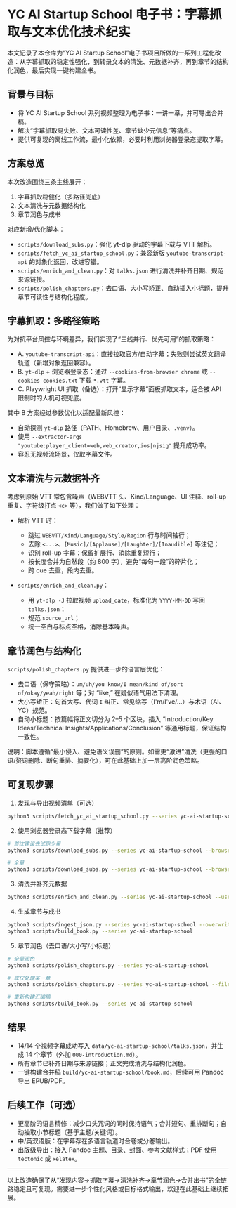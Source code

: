 # YC AI Startup School 电子书：字幕抓取与文本优化技术纪实

本文记录了本仓库为“YC AI Startup School”电子书项目所做的一系列工程化改造：从字幕抓取的稳定性强化，到转录文本的清洗、元数据补齐，再到章节的结构化润色，最后实现一键构建全书。

## 背景与目标

- 将 YC AI Startup School 系列视频整理为电子书：一讲一章，并可导出合并稿。
- 解决“字幕抓取易失败、文本可读性差、章节缺少元信息”等痛点。
- 提供可复现的离线工作流，最小化依赖，必要时利用浏览器登录态提取字幕。

## 方案总览

本次改造围绕三条主线展开：

1) 字幕抓取稳健化（多路径兜底）
2) 文本清洗与元数据结构化
3) 章节润色与成书

对应新增/优化脚本：

- `scripts/download_subs.py`：强化 yt-dlp 驱动的字幕下载与 VTT 解析。
- `scripts/fetch_yc_ai_startup_school.py`：兼容新版 `youtube-transcript-api` 的对象化返回，改进容错。
- `scripts/enrich_and_clean.py`：对 `talks.json` 进行清洗并补齐日期、规范来源链接。
- `scripts/polish_chapters.py`：去口语、大小写矫正、自动插入小标题，提升章节可读性与结构化程度。

## 字幕抓取：多路径策略

为对抗平台风控与环境差异，我们实现了“三线并行、优先可用”的抓取策略：

- A. `youtube-transcript-api`：直接拉取官方/自动字幕；失败则尝试英文翻译轨道（新增对象返回兼容）。
- B. `yt-dlp` + 浏览器登录态：通过 `--cookies-from-browser chrome` 或 `--cookies cookies.txt` 下载 `*.vtt` 字幕。
- C. Playwright UI 抓取（备选）：打开“显示字幕”面板抓取文本，适合被 API 限制时的人机可视兜底。

其中 B 方案经过参数优化以适配最新风控：

- 自动探测 `yt-dlp` 路径（PATH、Homebrew、用户目录、`.venv`）。
- 使用 `--extractor-args "youtube:player_client=web,web_creator,ios|njsig"` 提升成功率。
- 容忍无视频流场景，仅取字幕文件。

## 文本清洗与元数据补齐

考虑到原始 VTT 常包含噪声（WEBVTT 头、Kind/Language、UI 注释、roll-up 重复、字符级打点 `<c>` 等），我们做了如下处理：

- 解析 VTT 时：
  - 跳过 `WEBVTT/Kind/Language/Style/Region` 行与时间轴行；
  - 去除 `<...>`、`[Music]/[Applause]/[Laughter]/[Inaudible]` 等注记；
  - 识别 roll-up 字幕：保留扩展行、消除重复短行；
  - 按长度合并为自然段（约 800 字），避免“每句一段”的碎片化；
  - 跨 cue 去重，段内去重。

- `scripts/enrich_and_clean.py`：
  - 用 `yt-dlp -J` 拉取视频 `upload_date`，标准化为 `YYYY-MM-DD` 写回 `talks.json`；
  - 规范 `source_url`；
  - 统一空白与标点空格，消除基本噪声。

## 章节润色与结构化

`scripts/polish_chapters.py` 提供进一步的语言层优化：

- 去口语（保守策略）：`um/uh/you know/I mean/kind of/sort of/okay/yeah/right` 等；对 “like,” 在疑似语气用法下清理。
- 大小写矫正：句首大写、代词 `I` 纠正、常见缩写（I'm/I've/…）与术语（AI、YC）规范。
- 自动小标题：按篇幅将正文切分为 2–5 个区块，插入 “Introduction/Key Ideas/Technical Insights/Applications/Conclusion” 等通用标题，保证结构一致性。

说明：脚本遵循“最小侵入、避免语义误删”的原则。如需更“激进”清洗（更强的口语/赘词删除、断句重排、摘要化），可在此基础上加一层高阶润色策略。

## 可复现步骤

1) 发现与导出视频清单（可选）

```bash
python3 scripts/fetch_yc_ai_startup_school.py --series yc-ai-startup-school --export-videos
```

2) 使用浏览器登录态下载字幕（推荐）

```bash
# 首次建议先试跑少量
python3 scripts/download_subs.py --series yc-ai-startup-school --browser chrome --limit 3

# 全量
python3 scripts/download_subs.py --series yc-ai-startup-school --browser chrome
```

3) 清洗并补齐元数据

```bash
python3 scripts/enrich_and_clean.py --series yc-ai-startup-school --use-yt-dlp --browser chrome
```

4) 生成章节与成书

```bash
python3 scripts/ingest_json.py --series yc-ai-startup-school --overwrite
python3 scripts/build_book.py --series yc-ai-startup-school
```

5) 章节润色（去口语/大小写/小标题）

```bash
# 全量润色
python3 scripts/polish_chapters.py --series yc-ai-startup-school

# 或仅处理某一章
python3 scripts/polish_chapters.py --series yc-ai-startup-school --file 14-andrej-karpathy-software-is-changing-again.md

# 重新构建汇编稿
python3 scripts/build_book.py --series yc-ai-startup-school
```

## 结果

- 14/14 个视频字幕成功写入 `data/yc-ai-startup-school/talks.json`，并生成 14 个章节（外加 `000-introduction.md`）。
- 所有章节已补齐日期与来源链接；正文完成清洗与结构化润色。
- 一键构建合并稿 `build/yc-ai-startup-school/book.md`，后续可用 Pandoc 导出 EPUB/PDF。

## 后续工作（可选）

- 更高阶的语言精修：减少口头冗词的同时保持语气；合并短句、重排断句；自动抽取小节标题（基于主题/关键词）。
- 中/英双语版：在字幕存在多语言轨道时合卷或分卷输出。
- 出版级导出：接入 Pandoc 主题、目录、封面、参考文献样式；PDF 使用 `tectonic` 或 `xelatex`。

---

以上改造确保了从“发现内容→抓取字幕→清洗补齐→章节润色→合并出书”的全链路稳定且可复现。需要进一步个性化风格或目标格式输出，欢迎在此基础上继续拓展。
